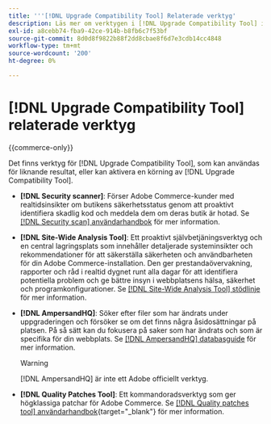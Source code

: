 ```yaml
---
title: '''[!DNL Upgrade Compatibility Tool] Relaterade verktyg'
description: Läs mer om verktygen i [!DNL Upgrade Compatibility Tool] i ditt Adobe Commerce-projekt.
exl-id: a8cebb74-fba9-42ce-914b-b8fb6c7f53bf
source-git-commit: 8d0d8f9822b88f2dd8cbae8f6d7e3cdb14cc4848
workflow-type: tm+mt
source-wordcount: '200'
ht-degree: 0%

---
```


# [!DNL Upgrade Compatibility Tool] relaterade verktyg

{{commerce-only}}

Det finns verktyg för [!DNL Upgrade Compatibility Tool], som kan användas för liknande resultat, eller kan aktivera en körning av [!DNL Upgrade Compatibility Tool].

- **[!DNL Security scanner]**: Förser Adobe Commerce-kunder med realtidsinsikter om butikens säkerhetsstatus genom att proaktivt identifiera skadlig kod och meddela dem om deras butik är hotad. Se [[!DNL Security scan] användarhandbok](https://docs.magento.com/user-guide/magento/security-scan.html) för mer information.

- **[!DNL Site-Wide Analysis Tool]**: Ett proaktivt självbetjäningsverktyg och en central lagringsplats som innehåller detaljerade systeminsikter och rekommendationer för att säkerställa säkerheten och användbarheten för din Adobe Commerce-installation. Den ger prestandaövervakning, rapporter och råd i realtid dygnet runt alla dagar för att identifiera potentiella problem och ge bättre insyn i webbplatsens hälsa, säkerhet och programkonfigurationer. Se [[!DNL Site-Wide Analysis Tool] stödlinje](../../tools/site-wide-analysis-tool/intro.md) för mer information.

- **[!DNL AmpersandHQ]**: Söker efter filer som har ändrats under uppgraderingen och försöker se om det finns några åsidosättningar på platsen. På så sätt kan du fokusera på saker som har ändrats och som är specifika för din webbplats. Se [[!DNL AmpersandHQ] databasguide](https://github.com/AmpersandHQ) för mer information.

  >[!WARNING]
  >
  >[!DNL AmpersandHQ] är inte ett Adobe officiellt verktyg.

- **[!DNL Quality Patches Tool]**: Ett kommandoradsverktyg som ger högklassiga patchar för Adobe Commerce. Se [[!DNL Quality patches tool] användarhandbok](https://experienceleague.adobe.com/tools/commerce-quality-patches/index.html){target="_blank"} för mer information.
